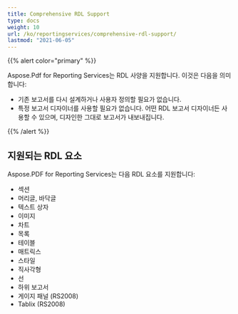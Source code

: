 ```yaml
---
title: Comprehensive RDL Support
type: docs
weight: 10
url: /ko/reportingservices/comprehensive-rdl-support/
lastmod: "2021-06-05"
---
```


{{% alert color="primary" %}}

Aspose.Pdf for Reporting Services는 RDL 사양을 지원합니다. 이것은 다음을 의미합니다:

* 기존 보고서를 다시 설계하거나 사용자 정의할 필요가 없습니다.
* 특정 보고서 디자이너를 사용할 필요가 없습니다. 어떤 RDL 보고서 디자이너든 사용할 수 있으며, 디자인한 그대로 보고서가 내보내집니다.

{{% /alert %}}

## **지원되는 RDL 요소**
Aspose.PDF for Reporting Services는 다음 RDL 요소를 지원합니다:

- 섹션
- 머리글, 바닥글
- 텍스트 상자
- 이미지
- 차트
- 목록
- 테이블
- 매트릭스
- 스타일
- 직사각형
- 선
- 하위 보고서
- 게이지 패널 (RS2008)
- Tablix (RS2008)